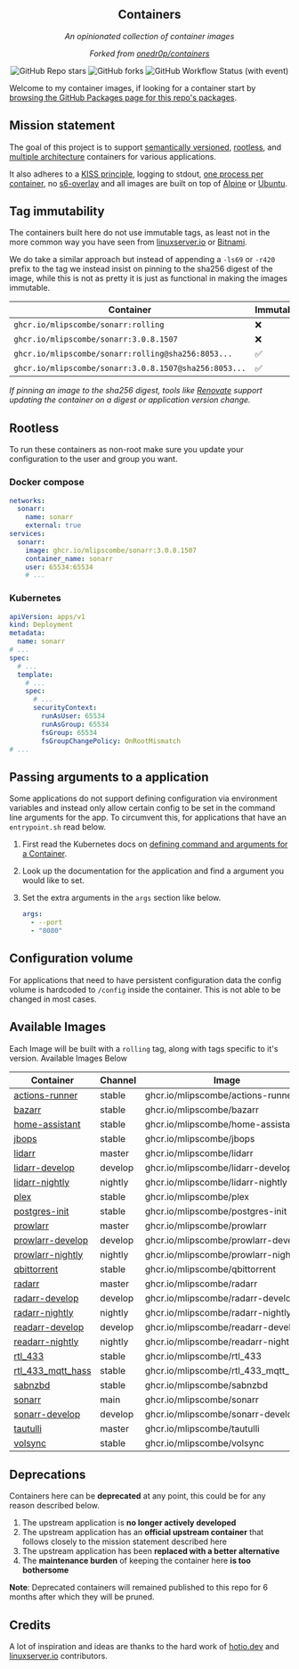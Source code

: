 <!---
NOTE: AUTO-GENERATED FILE
to edit this file, instead edit its template at: ./scripts/templates/README.md.j2
-->
<div align="center">


## Containers

_An opinionated collection of container images_

_Forked from [onedr0p/containers](https://github.com/onedr0p/containers)_

</div>

<div align="center">

![GitHub Repo stars](https://img.shields.io/github/stars/mlipscombe/containers?style=for-the-badge)
![GitHub forks](https://img.shields.io/github/forks/mlipscombe/containers?style=for-the-badge)
![GitHub Workflow Status (with event)](https://img.shields.io/github/actions/workflow/status/mlipscombe/containers/release-scheduled.yaml?style=for-the-badge&label=Scheduled%20Release)

</div>

Welcome to my container images, if looking for a container start by [browsing the GitHub Packages page for this repo's packages](https://github.com/mlipscombe?tab=packages&repo_name=containers).

## Mission statement

The goal of this project is to support [semantically versioned](https://semver.org/), [rootless](https://rootlesscontaine.rs/), and [multiple architecture](https://www.docker.com/blog/multi-arch-build-and-images-the-simple-way/) containers for various applications.

It also adheres to a [KISS principle](https://en.wikipedia.org/wiki/KISS_principle), logging to stdout, [one process per container](https://testdriven.io/tips/59de3279-4a2d-4556-9cd0-b444249ed31e/), no [s6-overlay](https://github.com/just-containers/s6-overlay) and all images are built on top of [Alpine](https://hub.docker.com/_/alpine) or [Ubuntu](https://hub.docker.com/_/ubuntu).

## Tag immutability

The containers built here do not use immutable tags, as least not in the more common way you have seen from [linuxserver.io](https://fleet.linuxserver.io/) or [Bitnami](https://bitnami.com/stacks/containers).

We do take a similar approach but instead of appending a `-ls69` or `-r420` prefix to the tag we instead insist on pinning to the sha256 digest of the image, while this is not as pretty it is just as functional in making the images immutable.

| Container                                          | Immutable |
|----------------------------------------------------|-----------|
| `ghcr.io/mlipscombe/sonarr:rolling`                   | ❌         |
| `ghcr.io/mlipscombe/sonarr:3.0.8.1507`                | ❌         |
| `ghcr.io/mlipscombe/sonarr:rolling@sha256:8053...`    | ✅         |
| `ghcr.io/mlipscombe/sonarr:3.0.8.1507@sha256:8053...` | ✅         |

_If pinning an image to the sha256 digest, tools like [Renovate](https://github.com/renovatebot/renovate) support updating the container on a digest or application version change._

## Rootless

To run these containers as non-root make sure you update your configuration to the user and group you want.

### Docker compose

```yaml
networks:
  sonarr:
    name: sonarr
    external: true
services:
  sonarr:
    image: ghcr.io/mlipscombe/sonarr:3.0.8.1507
    container_name: sonarr
    user: 65534:65534
    # ...
```

### Kubernetes

```yaml
apiVersion: apps/v1
kind: Deployment
metadata:
  name: sonarr
# ...
spec:
  # ...
  template:
    # ...
    spec:
      # ...
      securityContext:
        runAsUser: 65534
        runAsGroup: 65534
        fsGroup: 65534
        fsGroupChangePolicy: OnRootMismatch
# ...
```

## Passing arguments to a application

Some applications do not support defining configuration via environment variables and instead only allow certain config to be set in the command line arguments for the app. To circumvent this, for applications that have an `entrypoint.sh` read below.

1. First read the Kubernetes docs on [defining command and arguments for a Container](https://kubernetes.io/docs/tasks/inject-data-application/define-command-argument-container/).
2. Look up the documentation for the application and find a argument you would like to set.
3. Set the extra arguments in the `args` section like below.

    ```yaml
    args:
      - --port
      - "8080"
    ```

## Configuration volume

For applications that need to have persistent configuration data the config volume is hardcoded to `/config` inside the container. This is not able to be changed in most cases.

## Available Images

Each Image will be built with a `rolling` tag, along with tags specific to it's version. Available Images Below

Container | Channel | Image
--- | --- | ---
[actions-runner](https://github.com/mlipscombe/containers/pkgs/container/actions-runner) | stable | ghcr.io/mlipscombe/actions-runner
[bazarr](https://github.com/mlipscombe/containers/pkgs/container/bazarr) | stable | ghcr.io/mlipscombe/bazarr
[home-assistant](https://github.com/mlipscombe/containers/pkgs/container/home-assistant) | stable | ghcr.io/mlipscombe/home-assistant
[jbops](https://github.com/mlipscombe/containers/pkgs/container/jbops) | stable | ghcr.io/mlipscombe/jbops
[lidarr](https://github.com/mlipscombe/containers/pkgs/container/lidarr) | master | ghcr.io/mlipscombe/lidarr
[lidarr-develop](https://github.com/mlipscombe/containers/pkgs/container/lidarr-develop) | develop | ghcr.io/mlipscombe/lidarr-develop
[lidarr-nightly](https://github.com/mlipscombe/containers/pkgs/container/lidarr-nightly) | nightly | ghcr.io/mlipscombe/lidarr-nightly
[plex](https://github.com/mlipscombe/containers/pkgs/container/plex) | stable | ghcr.io/mlipscombe/plex
[postgres-init](https://github.com/mlipscombe/containers/pkgs/container/postgres-init) | stable | ghcr.io/mlipscombe/postgres-init
[prowlarr](https://github.com/mlipscombe/containers/pkgs/container/prowlarr) | master | ghcr.io/mlipscombe/prowlarr
[prowlarr-develop](https://github.com/mlipscombe/containers/pkgs/container/prowlarr-develop) | develop | ghcr.io/mlipscombe/prowlarr-develop
[prowlarr-nightly](https://github.com/mlipscombe/containers/pkgs/container/prowlarr-nightly) | nightly | ghcr.io/mlipscombe/prowlarr-nightly
[qbittorrent](https://github.com/mlipscombe/containers/pkgs/container/qbittorrent) | stable | ghcr.io/mlipscombe/qbittorrent
[radarr](https://github.com/mlipscombe/containers/pkgs/container/radarr) | master | ghcr.io/mlipscombe/radarr
[radarr-develop](https://github.com/mlipscombe/containers/pkgs/container/radarr-develop) | develop | ghcr.io/mlipscombe/radarr-develop
[radarr-nightly](https://github.com/mlipscombe/containers/pkgs/container/radarr-nightly) | nightly | ghcr.io/mlipscombe/radarr-nightly
[readarr-develop](https://github.com/mlipscombe/containers/pkgs/container/readarr-develop) | develop | ghcr.io/mlipscombe/readarr-develop
[readarr-nightly](https://github.com/mlipscombe/containers/pkgs/container/readarr-nightly) | nightly | ghcr.io/mlipscombe/readarr-nightly
[rtl_433](https://github.com/mlipscombe/containers/pkgs/container/rtl_433) | stable | ghcr.io/mlipscombe/rtl_433
[rtl_433_mqtt_hass](https://github.com/mlipscombe/containers/pkgs/container/rtl_433_mqtt_hass) | stable | ghcr.io/mlipscombe/rtl_433_mqtt_hass
[sabnzbd](https://github.com/mlipscombe/containers/pkgs/container/sabnzbd) | stable | ghcr.io/mlipscombe/sabnzbd
[sonarr](https://github.com/mlipscombe/containers/pkgs/container/sonarr) | main | ghcr.io/mlipscombe/sonarr
[sonarr-develop](https://github.com/mlipscombe/containers/pkgs/container/sonarr-develop) | develop | ghcr.io/mlipscombe/sonarr-develop
[tautulli](https://github.com/mlipscombe/containers/pkgs/container/tautulli) | master | ghcr.io/mlipscombe/tautulli
[volsync](https://github.com/mlipscombe/containers/pkgs/container/volsync) | stable | ghcr.io/mlipscombe/volsync


## Deprecations

Containers here can be **deprecated** at any point, this could be for any reason described below.

1. The upstream application is **no longer actively developed**
2. The upstream application has an **official upstream container** that follows closely to the mission statement described here
3. The upstream application has been **replaced with a better alternative**
4. The **maintenance burden** of keeping the container here **is too bothersome**

**Note**: Deprecated containers will remained published to this repo for 6 months after which they will be pruned.

## Credits

A lot of inspiration and ideas are thanks to the hard work of [hotio.dev](https://hotio.dev/) and [linuxserver.io](https://www.linuxserver.io/) contributors.